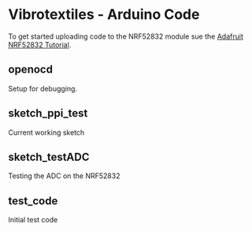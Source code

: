 Vibrotextiles - Arduino Code
============================
 To get started uploading code to the NRF52832 module sue the [Adafruit NRF52832 Tutorial](https://learn.adafruit.com/bluefruit-nrf52-feather-learning-guide/introduction).

 openocd
 -------
 Setup for debugging.  

 sketch_ppi_test
 ---------------
 Current working sketch

 sketch_testADC
 --------------
 Testing the ADC on the NRF52832

 test_code
 ---------
 Initial test code
